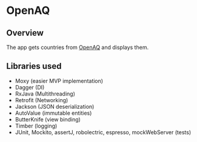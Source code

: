 # OpenAQ

## Overview

The app gets countries from [OpenAQ](https://openaq.org/#/countries?_k=pfq3d6) and displays them.
  
## Libraries used
  
* Moxy (easier MVP implementation)
* Dagger (DI)
* RxJava (Multithreading)
* Retrofit (Networking)
* Jackson (JSON deserialization)
* AutoValue (immutable entities)
* ButterKnife (view binding)  
* Timber (logging)
* JUnit, Mockito, assertJ, robolectric, espresso, mockWebServer (tests)